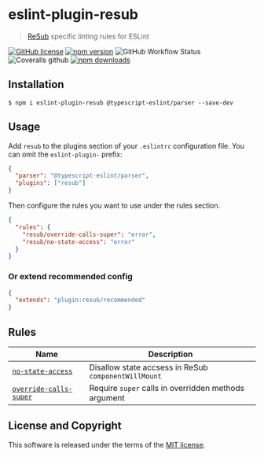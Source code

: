 # eslint-plugin-resub

> [ReSub](https://github.com/microsoft/ReSub) specific linting rules for ESLint

[![GitHub license](https://img.shields.io/badge/license-MIT-blue.svg?style=flat-square)](https://github.com/a-tarasyuk/eslint-plugin-resub/blob/master/LICENSE) [![npm version](https://img.shields.io/npm/v/eslint-plugin-resub.svg?style=flat-square)](https://www.npmjs.com/package/eslint-plugin-resub) ![GitHub Workflow Status](https://img.shields.io/github/workflow/status/a-tarasyuk/eslint-plugin-resub/main?style=flat-square) ![Coveralls github](https://img.shields.io/coveralls/github/a-tarasyuk/eslint-plugin-resub?style=flat-square) [![npm downloads](https://img.shields.io/npm/dm/eslint-plugin-resub.svg?style=flat-square)](https://www.npmjs.com/package/eslint-plugin-resub)

## Installation

```
$ npm i eslint-plugin-resub @typescript-eslint/parser --save-dev
```

## Usage

Add `resub` to the plugins section of your `.eslintrc` configuration file. You can omit the `eslint-plugin-` prefix:

```json
{
  "parser": "@typescript-eslint/parser",
  "plugins": ["resub"]
}
```

Then configure the rules you want to use under the rules section.

```json
{
  "rules": {
    "resub/override-calls-super": "error",
    "resub/no-state-access": "error"
  }
}
```

### Or extend recommended config

```json
{
  "extends": "plugin:resub/recommended"
}
```

## Rules

| Name                                                           | Description                                          |
| -------------------------------------------------------------- | ---------------------------------------------------- |
| [`no-state-access`](./docs/rules/no-state-access.md)           | Disallow state accsess in ReSub `componentWillMount` |
| [`override-calls-super`](./docs/rules/override-calls-super.md) | Require `super` calls in overridden methods argument |

## License and Copyright

This software is released under the terms of the [MIT license](https://github.com/a-tarasyuk/eslint-plugin-resub/blob/master/LICENSE.md).
